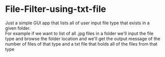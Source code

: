 # File-Filter-using-txt-file

Just a simple GUI app that lists all of user input file type that exists in a given folder.\
For example if we want to list of all .jpg files in a folder we'll input the file type and browse the folder location and we'll get the output message of the number of files of that type and a txt file that holds all of the files from that type

